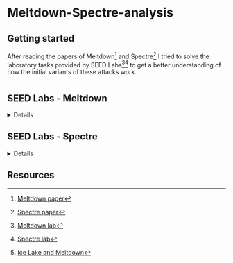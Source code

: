 # Meltdown-Spectre-analysis

## Getting started

After reading the papers of Meltdown[^1] and Spectre[^2] I tried to solve the laboratory tasks provided by SEED Labs[^3][^4] to get a better understanding of how the initial variants of these attacks work. 

#

## SEED Labs - Meltdown
<details>
To solve this lab whose final purpose is to reproduce the Meltdown attack, I used an Ubuntu 16.04 VM[^5]. The VM was running on top of an Intel i5 10th generation CPU. 

#
### Task 1: Reading from Cache versus from Memory

After compiling and executing the "CacheTime" script provided in the lab, one can observe that reading from the cache is significantly faster than reading from the memory. 

![Cache time](./Meltdown/assets/cache_time.png)

In this case, array[3\*4096] and array[7\*4096] are cache hits.

#

### Task 2: Using Cache as a Side Channel

In this task, one is supposed to use the Flush + Reload method to leak a one-byte secret. The method consists of flushing all the possible values of the secret from the cache, then invoking the victim function which will cache the secret, and finally reloading all the possible values. By measuring the reading time, one can discover the secret.

![Flush+Reload](./Meltdown/assets/flush_reload.png)

#

### Task 3 & 4: Place Secret Data in Kernel Space & try to access it

This tasks ask to compile and load a kernel module that loads a secret in the kernel space. It also provides a window for a user-space program to cache the secret.

To get the attack working, one would need to know the address of the secret inside the kernel space. In this case, the command 'dmesg' would do the job, but in practice, the attacker would need to find a way of guessing that address.

Trying to access the secret directly from the user-space would result in an error.


![Kernel Module](./Meltdown/assets/kernel_module.png)


#

### Task 5: Handle Error/Exceptions in C

This task shows how to handle exceptions in C using ```sigsetjmp()``` and ```siglongjmp()```. After executing the code provided that tries to access the kernel secret, the execution should no longer end with an error.

![Exceptions](./Meltdown/assets/exceptions.png)

#

### Task 6: Out-of-Order Execution by CPU

This task shows that instructions executed out of order can influence the state of the cache. After running the code enough times, one could get a cache hit on 7. This means that the line after the one that raises the exception actually gets executed.

![Out of order](./Meltdown/assets/out_of_order.png)

#

### Task 7: The Basic Meltdown Attack

In this task, one should implement the meltdown attack and leak the secret loaded in the kernel previously.

However, when reproducing the attack I was not able to leak the secret. The most cache hits occured at byte 0.

![Fail](./Meltdown/assets/fail.png)

This could indicate that the secret was not actually loaded at the specified address. But when I looked inside the address space of the kernel module, the secret was indeed placed at the specified address.

It turns out that the cause of the issue was actually the CPU of the machine.
The 10th generation of Intel i5 is not vulnerable to Meltdown anymore[^6].

<!-- To test this hypothesis I wanted to reproduce the experiment when booting directly from a live CD, insted of using a VM.  TBC -->

#

</details>

## SEED Labs - Spectre
<details>
In this lab I used the same setup as in the previous one.

### Tasks 1 and 2: Side Channel Attacks via CPU Caches

Those tasks are very similar to the ones in the previous lab.

### Task 3: Out-of-Order Execution and Branch Prediction

The purpose of this task is to show how training the branch predictor may lead to execution of code sections that were not meant to be executed. The experiment trains the branch predictor with numbers smaller than 10 and then feeds 97 to the trained if statement. In the end, the secret (97) can be restored from the cache.

The task suggests commenting the lines where ```size``` is flushed. In this case, ```size``` would be cached and accessed faster, which means the speculative execution will not be launched when calling ```victim(97)```.

The task also suggests replacing the function call ```victim(i)``` with ```victim(i + 20)```. In this case, the branch prediction would be trained to go on the false-branch, which is the opposite of the intended behavior.

![Experiment](./Spectre/assets/experiment.png)

### Task 4: The Spectre Attack

In this task, one is supposed to steal a secret from a sandboxed area which is guarded by an if statement using the technique from the previous task.

Because of the noise, the program might have to be run multiple times. In some cases, it also returns the value 0 together with the actual secret. This happens because 0 would be loaded in the cache during the regular execution, as the returned value of ```restrictedAccess()```.

![Experiment](./Spectre/assets/attack1.png)

### Task 5: Improve the Attack Accuracy

This task suggests improving the accuracy by repeating the experiment multiple times and keeping a score for each potential result. In the end, the byte with the highest score will be the answer. Note that 0 should be excluded, as it will always be a cache hit for the reason mentioned in the previous task.

### Task 6: Steal the Entire Secret String

The code for stealing the whole secret can be found in ```SpectreFinal.c```.

![Final](./Spectre/assets/attack2.png)

</details>

## Resources

[^1]: [Meltdown paper](https://meltdownattack.com/meltdown.pdf)
[^2]: [Spectre paper](https://spectreattack.com/spectre.pdf)
[^3]: [Meltdown lab](https://seedsecuritylabs.org/Labs_16.04/System/Meltdown_Attack)
[^4]: [Spectre lab](https://seedsecuritylabs.org/Labs_16.04/System/Spectre_Attack)
[^5]: [vulnerable VM used](https://seed.nyc3.cdn.digitaloceanspaces.com/SEEDUbuntu-16.04-32bit.zip)
[^6]: [Ice Lake and Meltdown](https://www.digitaltrends.com/computing/intel-ice-lake-wont-rid-spectre/)